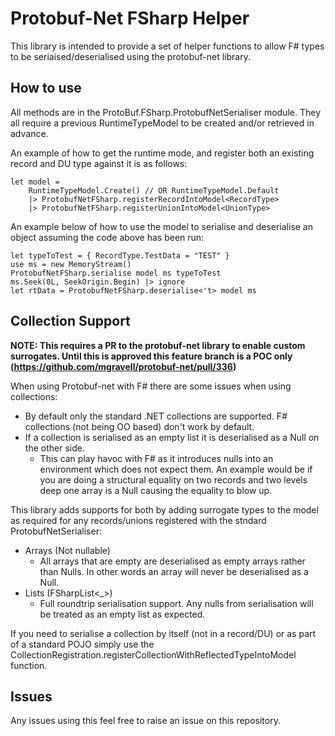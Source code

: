 # Protobuf-Net FSharp Helper #

This library is intended to provide a set of helper functions to allow F# types to be seriaised/deserialised
using the protobuf-net library.

## How to use ##

All methods are in the ProtoBuf.FSharp.ProtobufNetSerialiser module. They all require a previous RuntimeTypeModel
to be created and/or retrieved in advance.

An example of how to get the runtime mode, and register both an existing record and DU type against it is as follows:

    let model = 
        RuntimeTypeModel.Create() // OR RuntimeTypeModel.Default
        |> ProtobufNetFSharp.registerRecordIntoModel<RecordType> 
        |> ProtobufNetFSharp.registerUnionIntoModel<UnionType>

An example below of how to use the model to serialise and deserialise an object assuming the code above has been run:
    
    let typeToTest = { RecordType.TestData = "TEST" }
    use ms = new MemoryStream()
    ProtobufNetFSharp.serialise model ms typeToTest
    ms.Seek(0L, SeekOrigin.Begin) |> ignore
    let rtData = ProtobufNetFSharp.deserialise<'t> model ms

## Collection Support ##

**NOTE: This requires a PR to the protobuf-net library to enable custom surrogates. Until this is approved this feature branch is a POC only (https://github.com/mgravell/protobuf-net/pull/336)**

When using Protobuf-net with F# there are some issues when using collections:

- By default only the standard .NET collections are supported. F# collections (not being OO based) don't work by default.
- If a collection is serialised as an empty list it is deserialised as a Null on the other side.
  - This can play havoc with F# as it introduces nulls into an environment which does not expect them.
    An example would be if you are doing a structural equality on two records and two levels deep one array is a Null
    causing the equality to blow up.

This library adds supports for both by adding surrogate types to the model as required for any records/unions registered with the stndard ProtobufNetSerialiser:

- Arrays (Not nullable)
  - All arrays that are empty are deserialised as empty arrays rather than Nulls. In other words an array will never be deserialised as a Null.
- Lists (FSharpList<_>)
  - Full roundtrip serialisation support. Any nulls from serialisation will be treated as an empty list as expected.

If you need to serialise a collection by itself (not in a record/DU) or as part of a standard POJO simply
use the CollectionRegistration.registerCollectionWithReflectedTypeIntoModel function.

## Issues ##

Any issues using this feel free to raise an issue on this repository.


            
